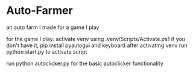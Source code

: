 # Auto-Farmer
an auto farm I made for a game I play 



for the game I play:
activate venv using .venv/Scripts/Activate.ps1
if you don't have it, pip install pyautogui and keyboard after activating venv
run python start.py to activate script

run python autoclicker.py for the basic autoclicker functionality